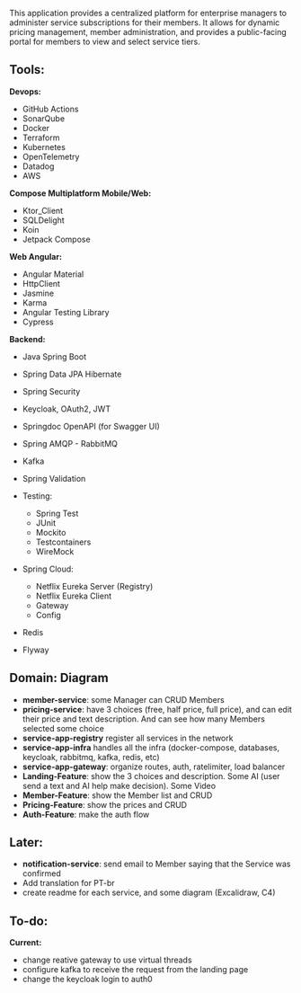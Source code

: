 This application provides a centralized platform for enterprise managers to administer service subscriptions for their members. It allows for dynamic pricing management, member administration, and provides a public-facing portal for members to view and select service tiers.



## Tools:

**Devops:**

* GitHub Actions
* SonarQube
* Docker
* Terraform
* Kubernetes
* OpenTelemetry
* Datadog
* AWS



**Compose Multiplatform Mobile/Web:**

* Ktor\_Client
* SQLDelight
* Koin
* Jetpack Compose



**Web Angular:**

* Angular Material
* HttpClient
* Jasmine
* Karma
* Angular Testing Library
* Cypress



**Backend:**

* Java Spring Boot
* Spring Data JPA Hibernate
* Spring Security
* Keycloak, OAuth2, JWT
* Springdoc OpenAPI (for Swagger UI)
* Spring AMQP - RabbitMQ
* Kafka
* Spring Validation
* Testing:

  * Spring Test
  * JUnit
  * Mockito
  * Testcontainers
  * WireMock

* Spring Cloud:

  * Netflix Eureka Server (Registry)
  * Netflix Eureka Client
  * Gateway
  * Config

* Redis
* Flyway



## Domain: Diagram

* **member-service**: some Manager can CRUD Members
* **pricing-service**: have 3 choices (free, half price, full price), and can edit their price and text description. And can see how many Members selected some choice
* **service-app-registry** register all services in the network
* **service-app-infra** handles all the infra (docker-compose, databases, keycloak, rabbitmq, kafka, redis, etc)
* **service-app-gateway**: organize routes, auth, ratelimiter, load balancer
* **Landing-Feature**: show the 3 choices and description. Some AI (user send a text and AI help make decision). Some Video
* **Member-Feature**: show the Member list and CRUD
* **Pricing-Feature**: show the prices and CRUD
* **Auth-Feature**: make the auth flow



## Later:

* **notification-service**: send email to Member saying that the Service was confirmed
* Add translation for PT-br
* create readme for each service, and some diagram (Excalidraw, C4)



## To-do:

**Current:**

* change reative gateway to use virtual threads
* configure kafka to receive the request from the landing page
* change the keycloak login to auth0

